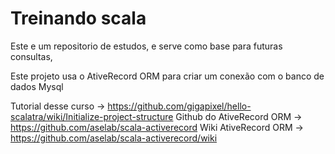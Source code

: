 # Treinando scala

Este e um repositorio de estudos, e serve como base para futuras consultas,

Este projeto usa o AtiveRecord ORM para criar um conexão com o banco de dados Mysql


Tutorial desse curso       ->  https://github.com/gigapixel/hello-scalatra/wiki/Initialize-project-structure
Github do AtiveRecord ORM  ->  https://github.com/aselab/scala-activerecord
Wiki AtiveRecord ORM      ->   https://github.com/aselab/scala-activerecord/wiki
